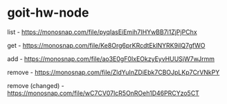 # goit-hw-node

list - https://monosnap.com/file/pyqIasEiEmih7IHYwBB7i1ZjPjPChx

get - https://monosnap.com/file/Ke8Org6prKRcdtEklNYRK9ilQ7gfWO

add - https://monosnap.com/file/ao3E0gF0IxEOkzyEyvHUUSjW7wJrmm

remove - https://monosnap.com/file/ZldYuInZDiEbk7CBOJpLKp7CrVNkPY

remove (changed) - https://monosnap.com/file/wC7CV07lcR5OnROeh1D46PRCYzo5CT
